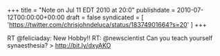 +++
title = "Note on Jul 11 EDT 2010 at 20:0"
publishdate = 2010-07-12T00:00:00+00:00
draft = false
syndicated = [ 'https://twitter.com/chrisjohndeluca/status/18374901664?s=20' ]
+++

RT @feliciaday: New Hobby!!  RT: @newscientist Can you teach yourself synaesthesia? &gt; http://bit.ly/dxyAKO
